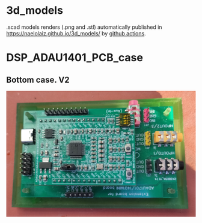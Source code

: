 # 3d_models
.scad models renders (.png and .stl) automatically published in https://naelolaiz.github.io/3d_models/ by [github actions](https://github.com/naelolaiz/3d_models/actions).

# DSP_ADAU1401_PCB_case
## Bottom case. V2
![Bottom case V2](DSP_ADAU1401_PCB_case/pictures/bottom_case_v2.jpg)
